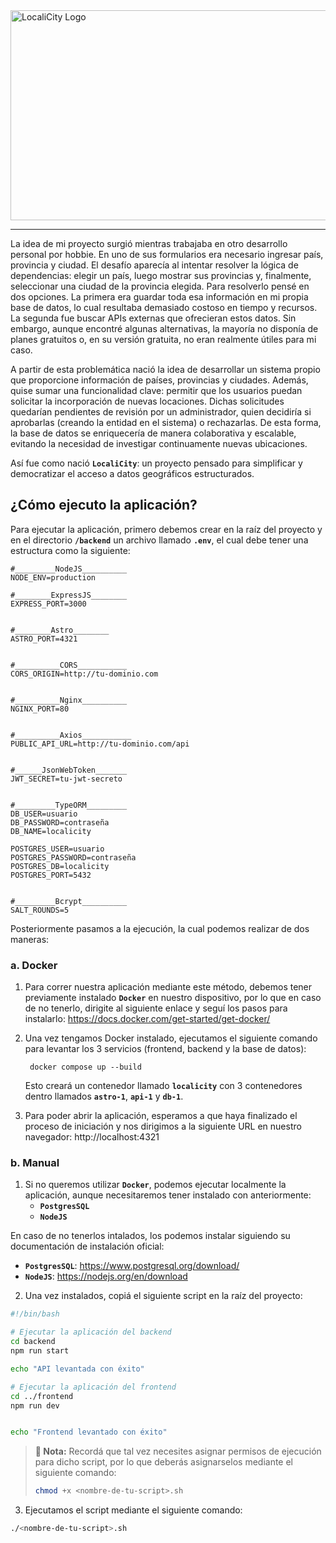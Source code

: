 <img width="1243" height="336" alt="LocaliCity Logo" src="https://github.com/user-attachments/assets/81cd0e36-c6fc-466e-8f5d-62cfddcd9d50" />

---

La idea de mi proyecto surgió mientras trabajaba en otro desarrollo personal por hobbie. En uno de sus formularios era necesario ingresar país, provincia y ciudad. El desafío aparecía al intentar resolver la lógica de dependencias: elegir un país, luego mostrar sus provincias y, finalmente, seleccionar una ciudad de la provincia elegida.
Para resolverlo pensé en dos opciones. La primera era guardar toda esa información en mi propia base de datos, lo cual resultaba demasiado costoso en tiempo y recursos. La segunda fue buscar APIs externas que ofrecieran estos datos. Sin embargo, aunque encontré algunas alternativas, la mayoría no disponía de planes gratuitos o, en su versión gratuita, no eran realmente útiles para mi caso.

A partir de esta problemática nació la idea de desarrollar un sistema propio que proporcione información de países, provincias y ciudades. Además, quise sumar una funcionalidad clave: permitir que los usuarios puedan solicitar la incorporación de nuevas locaciones. Dichas solicitudes quedarían pendientes de revisión por un administrador, quien decidiría si aprobarlas (creando la entidad en el sistema) o rechazarlas. De esta forma, la base de datos se enriquecería de manera colaborativa y escalable, evitando la necesidad de investigar continuamente nuevas ubicaciones.

Así fue como nació **`LocaliCity`**: un proyecto pensado para simplificar y democratizar el acceso a datos geográficos estructurados.

## ¿Cómo ejecuto la aplicación?
Para ejecutar la aplicación, primero debemos crear en la raíz del proyecto y en el directorio **`/backend`** un archivo llamado **`.env`**, el cual debe tener una estructura como la siguiente:

```env
#_________NodeJS__________
NODE_ENV=production

#________ExpressJS________
EXPRESS_PORT=3000


#________Astro________
ASTRO_PORT=4321


#__________CORS___________
CORS_ORIGIN=http://tu-dominio.com


#__________Nginx__________
NGINX_PORT=80


#__________Axios___________
PUBLIC_API_URL=http://tu-dominio.com/api


#______JsonWebToken_______
JWT_SECRET=tu-jwt-secreto


#_________TypeORM_________
DB_USER=usuario
DB_PASSWORD=contraseña
DB_NAME=localicity

POSTGRES_USER=usuario
POSTGRES_PASSWORD=contraseña
POSTGRES_DB=localicity
POSTGRES_PORT=5432


#_________Bcrypt__________
SALT_ROUNDS=5
```

Posteriormente pasamos a la ejecución, la cual podemos realizar de dos maneras:

### a. Docker
1. Para correr nuestra aplicación mediante este método, debemos tener previamente instalado **`Docker`** en nuestro dispositivo, por lo que en caso de no tenerlo, dirigite al siguiente enlace y seguí los pasos para instalarlo: https://docs.docker.com/get-started/get-docker/

2. Una vez tengamos Docker instalado, ejecutamos el siguiente comando para levantar los 3 servicios (frontend, backend y la base de datos):

		docker compose up --build

	Esto creará un contenedor llamado **`localicity`** con 3 contenedores dentro llamados **`astro-1`**, **`api-1`** y **`db-1`**.

3. Para poder abrir la aplicación, esperamos a que haya finalizado el proceso de iniciación y nos dirigimos a la siguiente URL en nuestro navegador: http://localhost:4321

### b. Manual

1. Si no queremos utilizar **`Docker`**, podemos ejecutar localmente la aplicación, aunque necesitaremos tener instalado con anteriormente:
   - **`PostgresSQL`**
   - **`NodeJS`**

En caso de no tenerlos intalados, los podemos instalar siguiendo su documentación de instalación oficial:
   - **`PostgresSQL`**: https://www.postgresql.org/download/
   - **`NodeJS`**: https://nodejs.org/en/download
2. Una vez instalados, copiá el siguiente script en la raíz del proyecto:

```bash
#!/bin/bash

# Ejecutar la aplicación del backend
cd backend
npm run start

echo "API levantada con éxito"

# Ejecutar la aplicación del frontend
cd ../frontend
npm run dev


echo "Frontend levantado con éxito"
```

> **📝 Nota:** Recordá que tal vez necesites asignar permisos de ejecución para dicho script, por lo que deberás asignarselos mediante el siguiente comando:
> ```bash
>chmod +x <nombre-de-tu-script>.sh
>```

3. Ejecutamos el script mediante el siguiente comando:
```bash
./<nombre-de-tu-script>.sh
```
